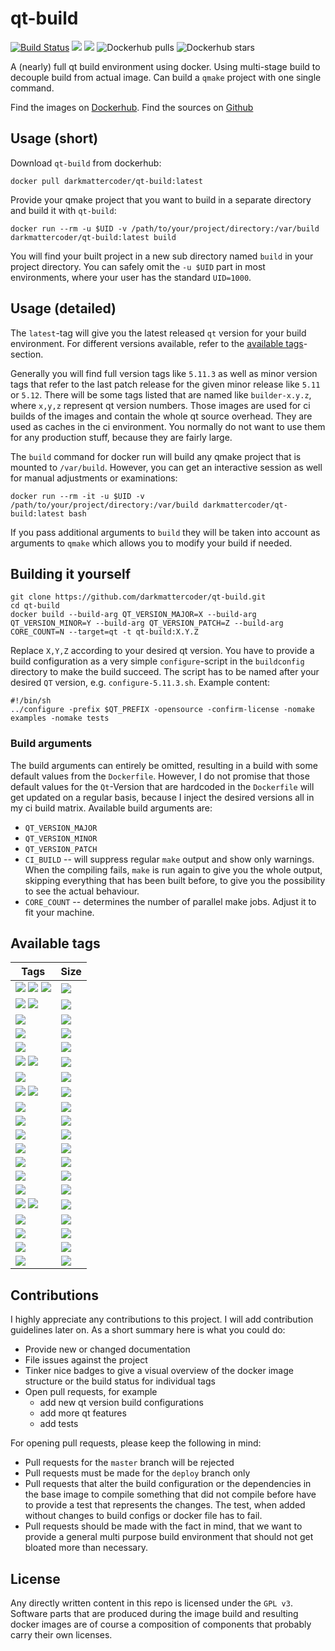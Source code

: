 # qt-build

[![Build Status](https://travis-ci.com/darkmattercoder/qt-build.svg?branch=deploy)](https://travis-ci.com/darkmattercoder/qt-build)
[![](https://images.microbadger.com/badges/image/darkmattercoder/qt-build.svg)](https://microbadger.com/images/darkmattercoder/qt-build "Get your own image badge on microbadger.com")
[![](https://images.microbadger.com/badges/version/darkmattercoder/qt-build.svg)](https://microbadger.com/images/darkmattercoder/qt-build)
![Dockerhub pulls](https://img.shields.io/docker/pulls/darkmattercoder/qt-build.svg)
![Dockerhub stars](https://img.shields.io/docker/stars/darkmattercoder/qt-build.svg)

A (nearly) full qt build environment using docker. Using multi-stage build to decouple build from actual image.
Can build a `qmake` project with one single command.

Find the images on [Dockerhub](https://hub.docker.com/r/darkmattercoder/qt-build).
Find the sources on [Github](https://github.com/darkmattercoder/qt-build)

## Usage (short)

Download `qt-build` from dockerhub:

	docker pull darkmattercoder/qt-build:latest

Provide your qmake project that you want to build in a separate directory and build it with `qt-build`:

	docker run --rm -u $UID -v /path/to/your/project/directory:/var/build darkmattercoder/qt-build:latest build

You will find your built project in a new sub directory named `build` in your project directory. You can safely omit the `-u $UID` part in most environments, where your user has the standard `UID=1000`.

## Usage (detailed)

The `latest`-tag will give you the latest released `qt` version for your build environment. For different versions available, refer to the [available tags](#available-tags)-section.

Generally you will find full version tags like `5.11.3` as well as minor version tags that refer to the last patch release for the given minor release like `5.11` or `5.12`. There will be some tags listed that are named like `builder-x.y.z`, where `x,y,z` represent qt version numbers. Those images are used for ci builds of the images and contain the whole qt source overhead. They are used as caches in the ci environment. You normally do not want to use them for any production stuff, because they are fairly large.

The `build` command for docker run will build any qmake project that is mounted to `/var/build`. However, you can get an interactive session as well for manual adjustments or examinations:

	docker run --rm -it -u $UID -v /path/to/your/project/directory:/var/build darkmattercoder/qt-build:latest bash

If you pass additional arguments to `build` they will be taken into account as arguments to `qmake` which allows you to modify your build if needed.

## Building it yourself

	git clone https://github.com/darkmattercoder/qt-build.git
	cd qt-build
	docker build --build-arg QT_VERSION_MAJOR=X --build-arg QT_VERSION_MINOR=Y --build-arg QT_VERSION_PATCH=Z --build-arg CORE_COUNT=N --target=qt -t qt-build:X.Y.Z

Replace `X,Y,Z` according to your desired qt version. You have to provide a build configuration as a very simple `configure`-script in the `buildconfig` directory to make the build succeed. The script has to be named after your desired `QT` version, e.g. `configure-5.11.3.sh`. Example content:

	#!/bin/sh
	../configure -prefix $QT_PREFIX -opensource -confirm-license -nomake examples -nomake tests

### Build arguments

The build arguments can entirely be omitted, resulting in a build with some default values from the `Dockerfile`. However, I do not promise that those default values for the `Qt`-Version that are hardcoded in the `Dockerfile` will get updated on a regular basis, because I inject the desired versions all in my ci build matrix. Available build arguments are:

* `QT_VERSION_MAJOR`
* `QT_VERSION_MINOR`
* `QT_VERSION_PATCH`
* `CI_BUILD` -- will suppress regular `make` output and show only warnings. When the compiling fails, `make` is run again to give you the whole output, skipping everything that has been built before, to give you the possibility to see the actual behaviour.
* `CORE_COUNT` -- determines the number of parallel make jobs. Adjust it to fit your machine.

## Available tags

| Tags                                                                                              | Size                                 |
| ------------------------------------------------------------------------------------------------- | ------------------------------------ |
| [![][ver_img_latest]][lnk_latest] [![][ver_img_5.12]][lnk_5.12] [![][ver_img_5.12.0]][lnk_5.12.0] | [![][size_img_5.12.0]][lnk_5.12.0]   |
| [![][ver_img_5.11]][lnk_5.11] [![][ver_img_5.11.3]][lnk_5.11.3]                                   | [![][size_img_5.11.3]][lnk_5.11.3]   |
| [![][ver_img_5.11.2]][lnk_5.11.2]                                                                 | [![][size_img_5.11.2]][lnk_5.11.2]   |
| [![][ver_img_5.11.1]][lnk_5.11.1]                                                                 | [![][size_img_5.11.1]][lnk_5.11.1]   |
| [![][ver_img_5.11.0]][lnk_5.11.0]                                                                 | [![][size_img_5.11.0]][lnk_5.11.0]   |
| [![][ver_img_5.10]][lnk_5.10] [![][ver_img_5.10.1]][lnk_5.10.1]                                   | [![][size_img_5.10.1]][lnk_5.10.1]   |
| [![][ver_img_5.10.0]][lnk_5.10.0]                                                                 | [![][size_img_5.10.0]][lnk_5.10.0]   |
| [![][ver_img_5.9]][lnk_5.9] [![][ver_img_5.9.7]][lnk_5.9.7]                                       | [![][size_img_5.9.7]][lnk_5.9.7]     |
| [![][ver_img_5.9.6]][lnk_5.9.6]                                                                   | [![][size_img_5.9.6]][lnk_5.9.6]     |
| [![][ver_img_5.9.5]][lnk_5.9.5]                                                                   | [![][size_img_5.9.5]][lnk_5.9.5]     |
| [![][ver_img_5.9.4]][lnk_5.9.4]                                                                   | [![][size_img_5.9.4]][lnk_5.9.4]     |
| [![][ver_img_5.9.3]][lnk_5.9.3]                                                                   | [![][size_img_5.9.3]][lnk_5.9.3]     |
| [![][ver_img_5.9.2]][lnk_5.9.2]                                                                   | [![][size_img_5.9.2]][lnk_5.9.2]     |
| [![][ver_img_5.9.1]][lnk_5.9.1]                                                                   | [![][size_img_5.9.1]][lnk_5.9.1]     |
| [![][ver_img_5.9.0]][lnk_5.9.0]                                                                   | [![][size_img_5.9.0]][lnk_5.9.0]     |
| [![][ver_img_5.6]][lnk_5.6] [![][ver_img_5.6.3]][lnk_5.6.3]                                       | [![][size_img_5.6.3]][lnk_5.6.3]     |
| [![][ver_img_5.6.2]][lnk_5.6.2]                                                                   | [![][size_img_5.6.2]][lnk_5.6.2]     |
| [![][ver_img_5.6.1-1]][lnk_5.6.1-1]                                                               | [![][size_img_5.6.1-1]][lnk_5.6.1-1] |
| [![][ver_img_5.6.1]][lnk_5.6.1]                                                                   | [![][size_img_5.6.1]][lnk_5.6.1]     |
| [![][ver_img_5.6.0]][lnk_5.6.0]                                                                   | [![][size_img_5.6.0]][lnk_5.6.0]     |

[ver_img_latest]: https://images.microbadger.com/badges/version/darkmattercoder/qt-build:latest.svg
[size_img_latest]: https://images.microbadger.com/badges/image/darkmattercoder/qt-build:latest.svg
[lnk_latest]: "https://microbadger.com/images/darkmattercoder/qt-build:latest"

[ver_img_5.12]: https://images.microbadger.com/badges/version/darkmattercoder/qt-build:5.12.svg
[size_img_5.12]: https://images.microbadger.com/badges/image/darkmattercoder/qt-build:5.12.svg
[lnk_5.12]: "https://microbadger.com/images/darkmattercoder/qt-build:5.12"

[ver_img_5.12.0]: https://images.microbadger.com/badges/version/darkmattercoder/qt-build:5.12.0.svg
[size_img_5.12.0]: https://images.microbadger.com/badges/image/darkmattercoder/qt-build:5.12.0.svg
[lnk_5.12.0]: "https://microbadger.com/images/darkmattercoder/qt-build:5.12.0"

[ver_img_5.11]: https://images.microbadger.com/badges/version/darkmattercoder/qt-build:5.11.svg
[size_img_5.11]: https://images.microbadger.com/badges/image/darkmattercoder/qt-build:5.11.svg
[lnk_5.11]: "https://microbadger.com/images/darkmattercoder/qt-build:5.11"

[ver_img_5.11.3]: https://images.microbadger.com/badges/version/darkmattercoder/qt-build:5.11.3.svg
[size_img_5.11.3]: https://images.microbadger.com/badges/image/darkmattercoder/qt-build:5.11.3.svg
[lnk_5.11.3]: "https://microbadger.com/images/darkmattercoder/qt-build:5.11.3"

[ver_img_5.11.2]: https://images.microbadger.com/badges/version/darkmattercoder/qt-build:5.11.2.svg
[size_img_5.11.2]: https://images.microbadger.com/badges/image/darkmattercoder/qt-build:5.11.2.svg
[lnk_5.11.2]: "https://microbadger.com/images/darkmattercoder/qt-build:5.11.2"

[ver_img_5.11.1]: https://images.microbadger.com/badges/version/darkmattercoder/qt-build:5.11.1.svg
[size_img_5.11.1]: https://images.microbadger.com/badges/image/darkmattercoder/qt-build:5.11.1.svg
[lnk_5.11.1]: "https://microbadger.com/images/darkmattercoder/qt-build:5.11.1"

[ver_img_5.11.0]: https://images.microbadger.com/badges/version/darkmattercoder/qt-build:5.11.0.svg
[size_img_5.11.0]: https://images.microbadger.com/badges/image/darkmattercoder/qt-build:5.11.0.svg
[lnk_5.11.0]: "https://microbadger.com/images/darkmattercoder/qt-build:5.11.0"

[ver_img_5.10]: https://images.microbadger.com/badges/version/darkmattercoder/qt-build:5.10.svg
[size_img_5.10]: https://images.microbadger.com/badges/image/darkmattercoder/qt-build:5.10.svg
[lnk_5.10]: "https://microbadger.com/images/darkmattercoder/qt-build:5.10"

[ver_img_5.10.1]: https://images.microbadger.com/badges/version/darkmattercoder/qt-build:5.10.1.svg
[size_img_5.10.1]: https://images.microbadger.com/badges/image/darkmattercoder/qt-build:5.10.1.svg
[lnk_5.10.1]: "https://microbadger.com/images/darkmattercoder/qt-build:5.10.1"

[ver_img_5.10.0]: https://images.microbadger.com/badges/version/darkmattercoder/qt-build:5.10.0.svg
[size_img_5.10.0]: https://images.microbadger.com/badges/image/darkmattercoder/qt-build:5.10.0.svg
[lnk_5.10.0]: "https://microbadger.com/images/darkmattercoder/qt-build:5.10.0"

[ver_img_5.9]: https://images.microbadger.com/badges/version/darkmattercoder/qt-build:5.9.svg
[size_img_5.9]: https://images.microbadger.com/badges/image/darkmattercoder/qt-build:5.9.svg
[lnk_5.9]: "https://microbadger.com/images/darkmattercoder/qt-build:5.9"

[ver_img_5.9.7]: https://images.microbadger.com/badges/version/darkmattercoder/qt-build:5.9.7.svg
[size_img_5.9.7]: https://images.microbadger.com/badges/image/darkmattercoder/qt-build:5.9.7.svg
[lnk_5.9.7]: "https://microbadger.com/images/darkmattercoder/qt-build:5.9.7"

[ver_img_5.9.6]: https://images.microbadger.com/badges/version/darkmattercoder/qt-build:5.9.6.svg
[size_img_5.9.6]: https://images.microbadger.com/badges/image/darkmattercoder/qt-build:5.9.6.svg
[lnk_5.9.6]: "https://microbadger.com/images/darkmattercoder/qt-build:5.9.6"

[ver_img_5.9.5]: https://images.microbadger.com/badges/version/darkmattercoder/qt-build:5.9.5.svg
[size_img_5.9.5]: https://images.microbadger.com/badges/image/darkmattercoder/qt-build:5.9.5.svg
[lnk_5.9.5]: "https://microbadger.com/images/darkmattercoder/qt-build:5.9.5"

[ver_img_5.9.4]: https://images.microbadger.com/badges/version/darkmattercoder/qt-build:5.9.4.svg
[size_img_5.9.4]: https://images.microbadger.com/badges/image/darkmattercoder/qt-build:5.9.4.svg
[lnk_5.9.4]: "https://microbadger.com/images/darkmattercoder/qt-build:5.9.4"

[ver_img_5.9.3]: https://images.microbadger.com/badges/version/darkmattercoder/qt-build:5.9.3.svg
[size_img_5.9.3]: https://images.microbadger.com/badges/image/darkmattercoder/qt-build:5.9.3.svg
[lnk_5.9.3]: "https://microbadger.com/images/darkmattercoder/qt-build:5.9.3"

[ver_img_5.9.2]: https://images.microbadger.com/badges/version/darkmattercoder/qt-build:5.9.2.svg
[size_img_5.9.2]: https://images.microbadger.com/badges/image/darkmattercoder/qt-build:5.9.2.svg
[lnk_5.9.2]: "https://microbadger.com/images/darkmattercoder/qt-build:5.9.2"

[ver_img_5.9.1]: https://images.microbadger.com/badges/version/darkmattercoder/qt-build:5.9.1.svg
[size_img_5.9.1]: https://images.microbadger.com/badges/image/darkmattercoder/qt-build:5.9.1.svg
[lnk_5.9.1]: "https://microbadger.com/images/darkmattercoder/qt-build:5.9.1"

[ver_img_5.9.0]: https://images.microbadger.com/badges/version/darkmattercoder/qt-build:5.9.0.svg
[size_img_5.9.0]: https://images.microbadger.com/badges/image/darkmattercoder/qt-build:5.9.0.svg
[lnk_5.9.0]: "https://microbadger.com/images/darkmattercoder/qt-build:5.9.0"

[ver_img_5.6]: https://images.microbadger.com/badges/version/darkmattercoder/qt-build:5.6.svg
[size_img_5.6]: https://images.microbadger.com/badges/image/darkmattercoder/qt-build:5.6.svg
[lnk_5.6]: "https://microbadger.com/images/darkmattercoder/qt-build:5.6"

[ver_img_5.6.3]: https://images.microbadger.com/badges/version/darkmattercoder/qt-build:5.6.3.svg
[size_img_5.6.3]: https://images.microbadger.com/badges/image/darkmattercoder/qt-build:5.6.3.svg
[lnk_5.6.3]: "https://microbadger.com/images/darkmattercoder/qt-build:5.6.3"

[ver_img_5.6.2]: https://images.microbadger.com/badges/version/darkmattercoder/qt-build:5.6.2.svg
[size_img_5.6.2]: https://images.microbadger.com/badges/image/darkmattercoder/qt-build:5.6.2.svg
[lnk_5.6.2]: "https://microbadger.com/images/darkmattercoder/qt-build:5.6.2"

[ver_img_5.6.1-1]: https://images.microbadger.com/badges/version/darkmattercoder/qt-build:5.6.1-1.svg
[size_img_5.6.1-1]: https://images.microbadger.com/badges/image/darkmattercoder/qt-build:5.6.1-1.svg
[lnk_5.6.1-1]: "https://microbadger.com/images/darkmattercoder/qt-build:5.6.1-1"

[ver_img_5.6.1]: https://images.microbadger.com/badges/version/darkmattercoder/qt-build:5.6.1.svg
[size_img_5.6.1]: https://images.microbadger.com/badges/image/darkmattercoder/qt-build:5.6.1.svg
[lnk_5.6.1]: "https://microbadger.com/images/darkmattercoder/qt-build:5.6.1"

[ver_img_5.6.0]: https://images.microbadger.com/badges/version/darkmattercoder/qt-build:5.6.0.svg
[size_img_5.6.0]: https://images.microbadger.com/badges/image/darkmattercoder/qt-build:5.6.0.svg
[lnk_5.6.0]: "https://microbadger.com/images/darkmattercoder/qt-build:5.6.0"
## Contributions

I highly appreciate any contributions to this project. I will add contribution guidelines later on. As a short summary here is what you could do:

* Provide new or changed documentation
* File issues against the project
* Tinker nice badges to give a visual overview of the docker image structure or the build status for individual tags
* Open pull requests, for example
    + add new qt version build configurations
	+ add more qt features
	+ add tests

For opening pull requests, please keep the following in mind:

* Pull requests for the `master` branch will be rejected
* Pull requests must be made for the `deploy` branch only
* Pull requests that alter the build configuration or the dependencies in the base image to compile something that did not compile before have to provide a test that represents the changes. The test, when added without changes to build configs or docker file has to fail.
* Pull requests should be made with the fact in mind, that we want to provide a general multi purpose build environment that should not get bloated more than necessary.

## License

Any directly written content in this repo is licensed under the `GPL v3`. Software parts that are produced during the image build and resulting docker images are of course a composition of components that probably carry their own licenses.
